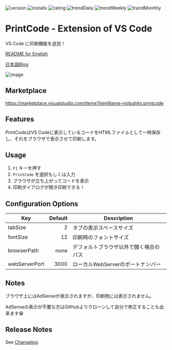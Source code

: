 ![version](https://vsmarketplacebadge.apphb.com/version-short/nobuhito.printcode.svg)
![installs](https://vsmarketplacebadge.apphb.com/installs-short/nobuhito.printcode.svg)
![rating](https://vsmarketplacebadge.apphb.com/rating-short/nobuhito.printcode.svg)
![trendDaily](https://vsmarketplacebadge.apphb.com/trending-daily/nobuhito.printcode.svg)
![trendWeekly](https://vsmarketplacebadge.apphb.com/trending-weekly/nobuhito.printcode.svg)
![trandMonthly](https://vsmarketplacebadge.apphb.com/trending-monthly/nobuhito.printcode.svg)

# PrintCode - Extension of VS Code

VS Code に印刷機能を追加！

[README for English](https://github.com/nobuhito/vscode.printcode/blob/master/README.ja.md)

[日本語Blog](https://about.gitlab.com/2017/12/04/illustrations-and-icons-on-gitlab-com/)

![image](https://raw.githubusercontent.com/nobuhito/vscode.printcode/master/printcode.gif?raw=true)

## Marketplace

https://marketplace.visualstudio.com/items?itemName=nobuhito.printcode

## Features

PrintCodeはVS Codeに表示しているコードをHTMLファイルとして一時保存し、それをブラウザで表示させて印刷します。

## Usage

1. `F1` キーを押す
2. `PrintCode` を選択もしくは入力
3. ブラウザが立ち上がってコードを表示
4. 印刷ダイアログが開き印刷できる！

## Configuration Options

Key           | Default | Description
--------------|--------:|-------------
tabSize       |       2 | タブの表示スペースサイズ
fontSize      |      12 | 印刷時のフォントサイズ
browserPath   |    none | デフォルトブラウザ以外で開く場合のパス
webServerPort |    3000 | ローカルWebServerのポートナンバー

## Notes

ブラウザ上にはAdSenseが表示されますが、印刷物には表示されません。

AdSenseの表示が不要な方はGitHubよりクローンして自分で修正することも出来ます😁

## Release Notes

See [Changelog](https://github.com/nobuhito/vscode.printcode/blob/master/CHANGELOG.md).
